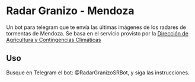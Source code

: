 # Radar Granizo - Mendoza
Un bot para telegram que te envía las últimas imágenes de los radares de tormentas de Mendoza. Se basa en el servicio provisto por 
la [Dirección de Agricultura y Contingencias Climáticas](http://www.contingencias.mendoza.gov.ar/web1/Radar/radar.html) 

## Uso

Busque en Telegram el bot: @RadarGranizoSRBot, y siga las instrucciones.
